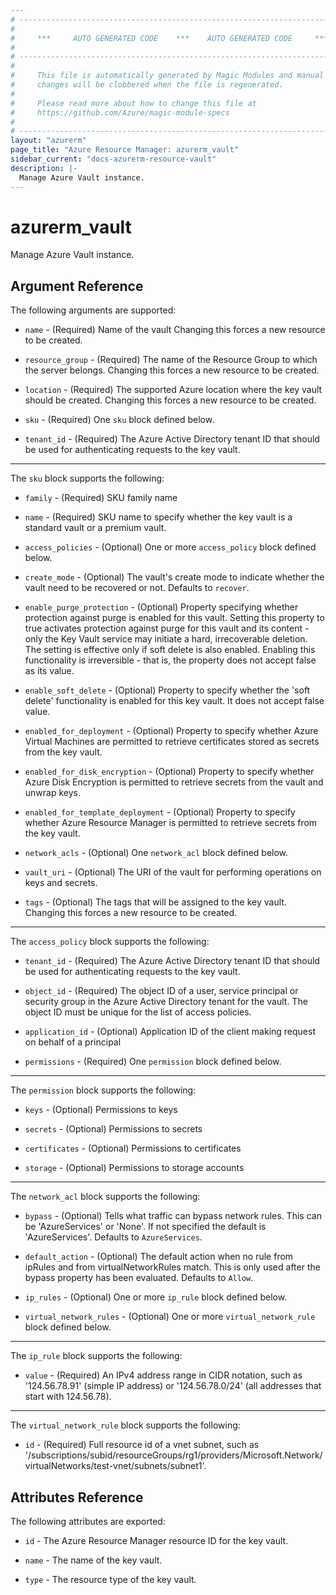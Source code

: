 ```yaml
---
# ----------------------------------------------------------------------------
#
#     ***     AUTO GENERATED CODE    ***    AUTO GENERATED CODE     ***
#
# ----------------------------------------------------------------------------
#
#     This file is automatically generated by Magic Modules and manual
#     changes will be clobbered when the file is regenerated.
#
#     Please read more about how to change this file at
#     https://github.com/Azure/magic-module-specs
#
# ----------------------------------------------------------------------------
layout: "azurerm"
page_title: "Azure Resource Manager: azurerm_vault"
sidebar_current: "docs-azurerm-resource-vault"
description: |-
  Manage Azure Vault instance.
---
```


# azurerm_vault

Manage Azure Vault instance.


## Argument Reference

The following arguments are supported:

* `name` - (Required) Name of the vault Changing this forces a new resource to be created.

* `resource_group` - (Required) The name of the Resource Group to which the server belongs. Changing this forces a new resource to be created.

* `location` - (Required) The supported Azure location where the key vault should be created. Changing this forces a new resource to be created.

* `sku` - (Required) One `sku` block defined below.

* `tenant_id` - (Required) The Azure Active Directory tenant ID that should be used for authenticating requests to the key vault.

---

The `sku` block supports the following:

* `family` - (Required) SKU family name

* `name` - (Required) SKU name to specify whether the key vault is a standard vault or a premium vault.

* `access_policies` - (Optional) One or more `access_policy` block defined below.

* `create_mode` - (Optional) The vault's create mode to indicate whether the vault need to be recovered or not. Defaults to `recover`.

* `enable_purge_protection` - (Optional) Property specifying whether protection against purge is enabled for this vault. Setting this property to true activates protection against purge for this vault and its content - only the Key Vault service may initiate a hard, irrecoverable deletion. The setting is effective only if soft delete is also enabled. Enabling this functionality is irreversible - that is, the property does not accept false as its value.

* `enable_soft_delete` - (Optional) Property to specify whether the 'soft delete' functionality is enabled for this key vault. It does not accept false value.

* `enabled_for_deployment` - (Optional) Property to specify whether Azure Virtual Machines are permitted to retrieve certificates stored as secrets from the key vault.

* `enabled_for_disk_encryption` - (Optional) Property to specify whether Azure Disk Encryption is permitted to retrieve secrets from the vault and unwrap keys.

* `enabled_for_template_deployment` - (Optional) Property to specify whether Azure Resource Manager is permitted to retrieve secrets from the key vault.

* `network_acls` - (Optional) One `network_acl` block defined below.

* `vault_uri` - (Optional) The URI of the vault for performing operations on keys and secrets.

* `tags` - (Optional) The tags that will be assigned to the key vault. Changing this forces a new resource to be created.

---

The `access_policy` block supports the following:

* `tenant_id` - (Required) The Azure Active Directory tenant ID that should be used for authenticating requests to the key vault.

* `object_id` - (Required) The object ID of a user, service principal or security group in the Azure Active Directory tenant for the vault. The object ID must be unique for the list of access policies.

* `application_id` - (Optional) Application ID of the client making request on behalf of a principal

* `permissions` - (Required) One `permission` block defined below.


---

The `permission` block supports the following:

* `keys` - (Optional) Permissions to keys

* `secrets` - (Optional) Permissions to secrets

* `certificates` - (Optional) Permissions to certificates

* `storage` - (Optional) Permissions to storage accounts

---

The `network_acl` block supports the following:

* `bypass` - (Optional) Tells what traffic can bypass network rules. This can be 'AzureServices' or 'None'.  If not specified the default is 'AzureServices'. Defaults to `AzureServices`.

* `default_action` - (Optional) The default action when no rule from ipRules and from virtualNetworkRules match. This is only used after the bypass property has been evaluated. Defaults to `Allow`.

* `ip_rules` - (Optional) One or more `ip_rule` block defined below.

* `virtual_network_rules` - (Optional) One or more `virtual_network_rule` block defined below.


---

The `ip_rule` block supports the following:

* `value` - (Required) An IPv4 address range in CIDR notation, such as '124.56.78.91' (simple IP address) or '124.56.78.0/24' (all addresses that start with 124.56.78).

---

The `virtual_network_rule` block supports the following:

* `id` - (Required) Full resource id of a vnet subnet, such as '/subscriptions/subid/resourceGroups/rg1/providers/Microsoft.Network/virtualNetworks/test-vnet/subnets/subnet1'.

## Attributes Reference

The following attributes are exported:

* `id` - The Azure Resource Manager resource ID for the key vault.

* `name` - The name of the key vault.

* `type` - The resource type of the key vault.
